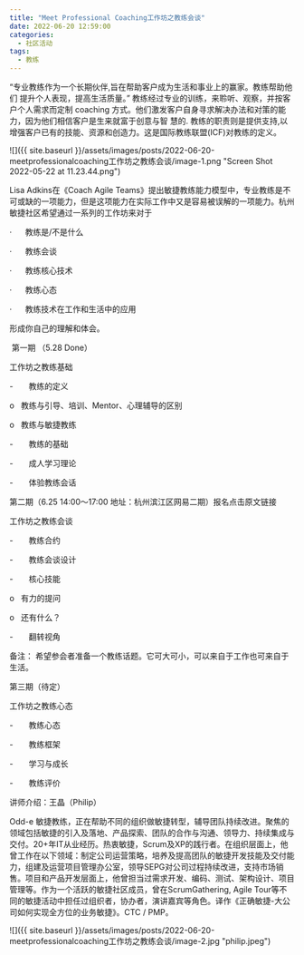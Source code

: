 ```yaml
---
title: "Meet Professional Coaching工作坊之教练会谈"
date: 2022-06-20 12:59:00
categories:
  - 社区活动
tags:
  - 教练
---
```

“专业教练作为一个长期伙伴,旨在帮助客户成为生活和事业上的赢家。教练帮助他们 提升个人表现，提高生活质量。” 教练经过专业的训练，来聆听、观察，并按客户个人需求而定制 coaching 方式。他们激发客户自身寻求解决办法和对策的能力，因为他们相信客户是生来就富于创意与智 慧的. 教练的职责则是提供支持,以增强客户已有的技能、资源和创造力。这是国际教练联盟(ICF)对教练的定义。

![]({{ site.baseurl }}/assets/images/posts/2022-06-20-meetprofessionalcoaching工作坊之教练会谈/image-1.png "Screen Shot 2022-05-22 at 11.23.44.png")

Lisa Adkins在《Coach Agile Teams》提出敏捷教练能力模型中，专业教练是不可或缺的一项能力，但是这项能力在实际工作中又是容易被误解的一项能力。杭州敏捷社区希望通过一系列的工作坊来对于

·      教练是/不是什么

·      教练会谈

·      教练核心技术

·      教练心态

·      教练技术在工作和生活中的应用

形成你自己的理解和体会。

 第一期 （5.28 Done）

工作坊之教练基础

-       教练的定义

o   教练与引导、培训、Mentor、心理辅导的区别

o   教练与敏捷教练

-       教练的基础

-       成人学习理论

-       体验教练会话

第二期（6.25 14:00～17:00 地址：杭州滨江区网易二期）报名点击原文链接

工作坊之教练会谈

-       教练合约

-       教练会谈设计

-       核心技能

o   有力的提问

o   还有什么？

-       翻转视角

备注： 希望参会者准备一个教练话题。它可大可小，可以来自于工作也可来自于生活。

第三期（待定）

工作坊之教练心态

-       教练心态

-       教练框架

-       学习与成长

-       教练评价

讲师介绍：王晶（Philip）

Odd-e 敏捷教练，正在帮助不同的组织做敏捷转型，辅导团队持续改进。聚焦的领域包括敏捷的引入及落地、产品探索、团队的合作与沟通、领导力、持续集成与交付。20+年IT从业经历。热衷敏捷，Scrum及XP的践行者。在组织层面上，他曾工作在以下领域：制定公司运营策略，培养及提高团队的敏捷开发技能及交付能力，组建及运营项目管理办公室，领导SEPG对公司过程持续改进，支持市场销售。项目和产品开发层面上，他曾担当过需求开发、编码、测试、架构设计、项目管理等。作为一个活跃的敏捷社区成员，曾在ScrumGathering, Agile Tour等不同的敏捷活动中担任过组织者，协办者，演讲嘉宾等角色。译作《正确敏捷-大公司如何实现全方位的业务敏捷》。CTC / PMP。

![]({{ site.baseurl }}/assets/images/posts/2022-06-20-meetprofessionalcoaching工作坊之教练会谈/image-2.jpg "philip.jpeg")